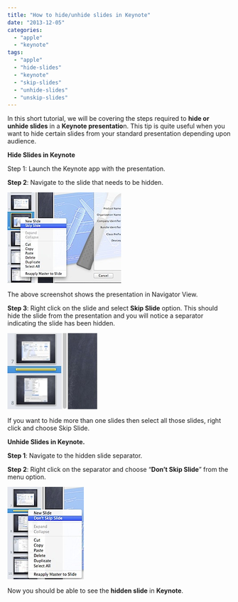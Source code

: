 ```yaml
---
title: "How to hide/unhide slides in Keynote"
date: "2013-12-05"
categories: 
  - "apple"
  - "keynote"
tags: 
  - "apple"
  - "hide-slides"
  - "keynote"
  - "skip-slides"
  - "unhide-slides"
  - "unskip-slides"
---
```


In this short tutorial, we will be covering the steps required to **hide or unhide slides** in a **Keynote presentatio**n. This tip is quite useful when you want to hide certain slides from your standard presentation depending upon audience.

**Hide Slides in Keynote**

Step 1: Launch the Keynote app with the presentation.

**Step 2**: Navigate to the slide that needs to be hidden.

![201312051505.jpg](images/201312051505.jpg)

The above screenshot shows the presentation in Navigator View.

**Step 3**: Right click on the slide and select **Skip Slide** option. This should hide the slide from the presentation and you will notice a separator indicating the slide has been hidden.

![201312051510.jpg](images/201312051510.jpg)

If you want to hide more than one slides then select all those slides, right click and choose Skip Slide.  

**Unhide Slides in Keynote.**

**Step 1**: Navigate to the hidden slide separator.

**Step 2**: Right click on the separator and choose “**Don’t Skip Slide**” from the menu option.

![201312051512.jpg](images/201312051512.jpg)

Now you should be able to see the **hidden slide** in **Keynote**.

